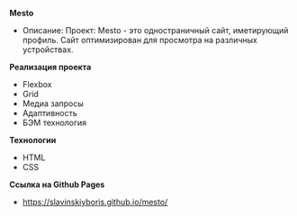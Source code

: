 **Mesto**

* Описание:
Проект: Mesto - это одностраничный сайт, иметирующий профиль.
Сайт оптимизирован для просмотра на различных устройствах.

**Реализация проекта**

* Flexbox
* Grid
* Медиа запросы
* Адаптивность
* БЭМ технология

**Технологии**

* HTML
* CSS

**Ссылка на Github Pages**

* https://slavinskiyboris.github.io/mesto/
